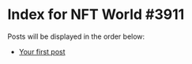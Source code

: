 # Index for NFT World #3911
Posts will be displayed in the order below:

- [Your first post](./001-first.md)

